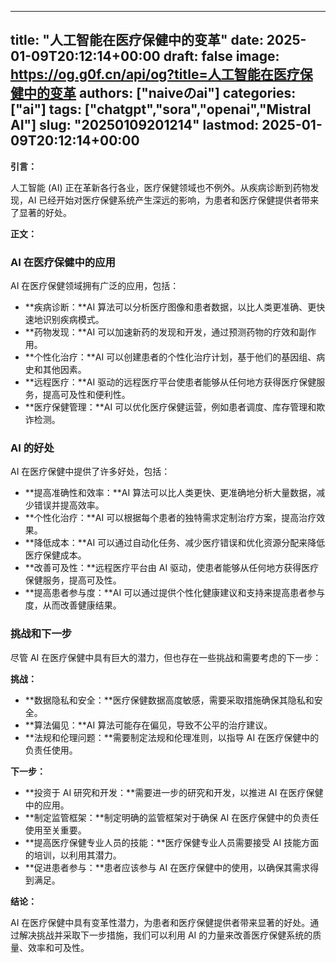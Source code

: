 
---
title: "人工智能在医疗保健中的变革"
date: 2025-01-09T20:12:14+00:00
draft: false
image: https://og.g0f.cn/api/og?title=人工智能在医疗保健中的变革
authors: ["naiveのai"]
categories: ["ai"]
tags: ["chatgpt","sora","openai","Mistral AI"]
slug: "20250109201214"
lastmod: 2025-01-09T20:12:14+00:00
---
**引言：**

人工智能 (AI) 正在革新各行各业，医疗保健领域也不例外。从疾病诊断到药物发现，AI 已经开始对医疗保健系统产生深远的影响，为患者和医疗保健提供者带来了显著的好处。

**正文：**

### AI 在医疗保健中的应用

AI 在医疗保健领域拥有广泛的应用，包括：

- **疾病诊断：**AI 算法可以分析医疗图像和患者数据，以比人类更准确、更快速地识别疾病模式。
- **药物发现：**AI 可以加速新药的发现和开发，通过预测药物的疗效和副作用。
- **个性化治疗：**AI 可以创建患者的个性化治疗计划，基于他们的基因组、病史和其他因素。
- **远程医疗：**AI 驱动的远程医疗平台使患者能够从任何地方获得医疗保健服务，提高可及性和便利性。
- **医疗保健管理：**AI 可以优化医疗保健运营，例如患者调度、库存管理和欺诈检测。

### AI 的好处

AI 在医疗保健中提供了许多好处，包括：

- **提高准确性和效率：**AI 算法可以比人类更快、更准确地分析大量数据，减少错误并提高效率。
- **个性化治疗：**AI 可以根据每个患者的独特需求定制治疗方案，提高治疗效果。
- **降低成本：**AI 可以通过自动化任务、减少医疗错误和优化资源分配来降低医疗保健成本。
- **改善可及性：**远程医疗平台由 AI 驱动，使患者能够从任何地方获得医疗保健服务，提高可及性。
- **提高患者参与度：**AI 可以通过提供个性化健康建议和支持来提高患者参与度，从而改善健康结果。

### 挑战和下一步

尽管 AI 在医疗保健中具有巨大的潜力，但也存在一些挑战和需要考虑的下一步：

**挑战：**

- **数据隐私和安全：**医疗保健数据高度敏感，需要采取措施确保其隐私和安全。
- **算法偏见：**AI 算法可能存在偏见，导致不公平的治疗建议。
- **法规和伦理问题：**需要制定法规和伦理准则，以指导 AI 在医疗保健中的负责任使用。

**下一步：**

- **投资于 AI 研究和开发：**需要进一步的研究和开发，以推进 AI 在医疗保健中的应用。
- **制定监管框架：**制定明确的监管框架对于确保 AI 在医疗保健中的负责任使用至关重要。
- **提高医疗保健专业人员的技能：**医疗保健专业人员需要接受 AI 技能方面的培训，以利用其潜力。
- **促进患者参与：**患者应该参与 AI 在医疗保健中的使用，以确保其需求得到满足。

**结论：**

AI 在医疗保健中具有变革性潜力，为患者和医疗保健提供者带来显著的好处。通过解决挑战并采取下一步措施，我们可以利用 AI 的力量来改善医疗保健系统的质量、效率和可及性。